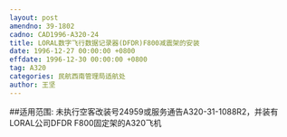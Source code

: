 ```yaml
---
layout: post
amendno: 39-1802
cadno: CAD1996-A320-24
title: LORAL数字飞行数据记录器(DFDR)F800减震架的安装
date: 1996-12-27 00:00:00 +0800
effdate: 1996-12-30 00:00:00 +0800
tag: A320
categories: 民航西南管理局适航处
author: 王坚
---
```


##适用范围:
未执行空客改装号24959或服务通告A320-31-1088R2，并装有LORAL公司DFDR F800固定架的A320飞机

